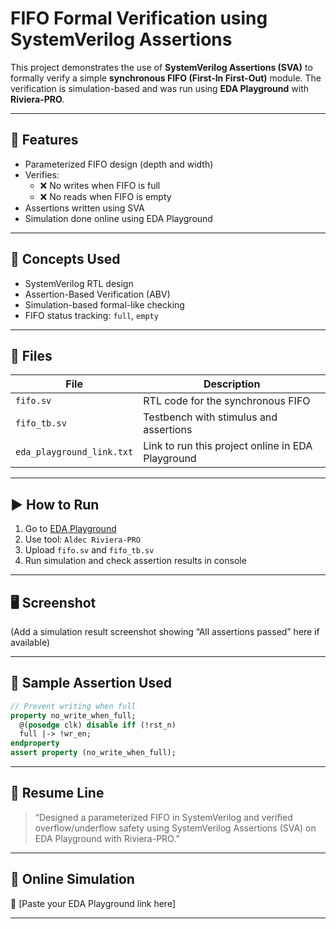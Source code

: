 # FIFO Formal Verification using SystemVerilog Assertions

This project demonstrates the use of **SystemVerilog Assertions (SVA)** to formally verify a simple **synchronous FIFO (First-In First-Out)** module. The verification is simulation-based and was run using **EDA Playground** with **Riviera-PRO**.

---

## 📌 Features

- Parameterized FIFO design (depth and width)
- Verifies:
  - ❌ No writes when FIFO is full
  - ❌ No reads when FIFO is empty
- Assertions written using SVA
- Simulation done online using EDA Playground

---

## 🧠 Concepts Used

- SystemVerilog RTL design
- Assertion-Based Verification (ABV)
- Simulation-based formal-like checking
- FIFO status tracking: `full`, `empty`

---

## 🧾 Files

| File         | Description                                    |
|--------------|------------------------------------------------|
| `fifo.sv`    | RTL code for the synchronous FIFO              |
| `fifo_tb.sv` | Testbench with stimulus and assertions         |
| `eda_playground_link.txt` | Link to run this project online in EDA Playground |

---

## ▶️ How to Run

1. Go to [EDA Playground](https://www.edaplayground.com/)
2. Use tool: `Aldec Riviera-PRO`
3. Upload `fifo.sv` and `fifo_tb.sv`
4. Run simulation and check assertion results in console

---

## 🖥️ Screenshot

(Add a simulation result screenshot showing “All assertions passed” here if available)

---

## 🧾 Sample Assertion Used

```systemverilog
// Prevent writing when full
property no_write_when_full;
  @(posedge clk) disable iff (!rst_n)
  full |-> !wr_en;
endproperty
assert property (no_write_when_full);
```

---

## 📄 Resume Line

> “Designed a parameterized FIFO in SystemVerilog and verified overflow/underflow safety using SystemVerilog Assertions (SVA) on EDA Playground with Riviera-PRO.”

---

## 🔗 Online Simulation

📎 [Paste your EDA Playground link here]

---